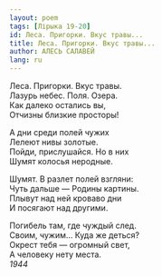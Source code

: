 ```yaml
---
layout: poem
tags: [Лірыка 19-20]
id: Леса. Пригорки. Вкус травы...
title: Леса. Пригорки. Вкус травы...
author: АЛЕСЬ САЛАВЕЙ
lang: ru
---
```



Леса. Пригорки. Вкус травы.  
Лазурь небес. Поля. Озера.  
Как далеко остались вы,  
Отчизны близкие просторы!  

А дни среди полей чужих  
Лелеют нивы золотые.  
Пойди, прислушайся. Но в них  
Шумят колосья неродные.  

Шумят. В разлет полей взгляни:  
Чуть дальше — Родины картины.  
Плывут над ней кроваво дни  
И посягают над другими.  

Погибель там, где чуждый след.   
Своим, чужим... Куда же деться?  
Окрест тебя — огромный свет,  
А человеку нету места.  
*1944*  
